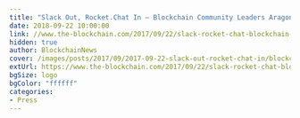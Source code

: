 ```yaml
---
title: "Slack Out, Rocket.Chat In – Blockchain Community Leaders Aragon Lead Industry Exodus Amid Marked Increase In Phishing Scams"
date: 2018-09-22 10:00:00
link: //www.the-blockchain.com/2017/09/22/slack-rocket-chat-blockchain-community-leaders-aragon-lead-industry-exodus-amid-marked-increase-phishing-scams/
hidden: true
author: BlockchainNews
cover: /images/posts/2017/09/2017-09-22-slack-out-rocket-chat-in/blockchain-news-logo.jpg
extUrl: https://www.the-blockchain.com/2017/09/22/slack-rocket-chat-blockchain-community-leaders-aragon-lead-industry-exodus-amid-marked-increase-phishing-scams/
bgSize: logo
bgColor: "ffffff"
categories:
- Press
---
```

